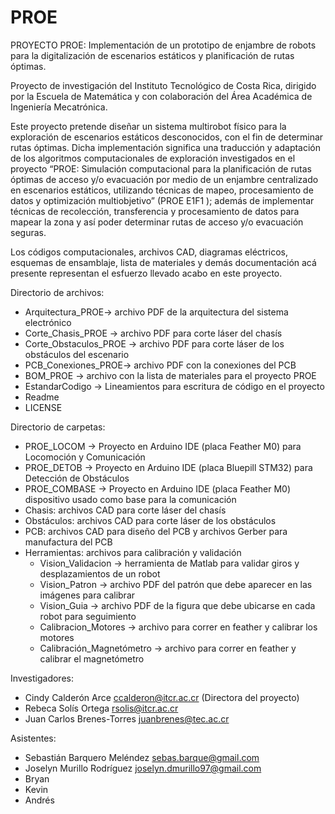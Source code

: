 # PROE
PROYECTO PROE: Implementación de un prototipo de enjambre de robots para la digitalización de escenarios estáticos y planificación de rutas óptimas.

Proyecto de investigación del Instituto Tecnológico de Costa Rica, dirigido por la Escuela de Matemática y con colaboración del Área Académica de Ingeniería Mecatrónica.

Este proyecto pretende diseñar un sistema multirobot físico para la exploración de escenarios estáticos desconocidos, con el fin de determinar rutas óptimas. Dicha implementación significa una traducción y adaptación de los algoritmos computacionales de exploración investigados en el proyecto “PROE: Simulación computacional para la planificación de rutas óptimas de acceso y/o evacuación por medio de un enjambre centralizado en escenarios estáticos, utilizando técnicas de mapeo, procesamiento de datos y optimización multiobjetivo” (PROE E1F1 ); además de implementar técnicas de recolección, transferencia y procesamiento de datos para mapear la zona y así poder determinar rutas de acceso y/o evacuación seguras.

Los códigos computacionales, archivos CAD, diagramas eléctricos, esquemas de ensamblaje, lista de materiales y demás documentación acá presente representan el esfuerzo llevado acabo en este proyecto.

Directorio de archivos:
- Arquitectura_PROE-> archivo PDF de la arquitectura del sistema electrónico
- Corte_Chasis_PROE -> archivo PDF para corte láser del chasís 
- Corte_Obstaculos_PROE -> archivo PDF para corte láser de los obstáculos del escenario 
- PCB_Conexiones_PROE-> archivo PDF con la conexiones del PCB
- BOM_PROE -> archivo con la lista de materiales para el proyecto PROE
- EstandarCodigo -> Lineamientos para escritura de código en el proyecto
- Readme 
- LICENSE

Directorio de carpetas:
- PROE_LOCOM -> Proyecto en Arduino IDE (placa Feather M0) para Locomoción y Comunicación
- PROE_DETOB -> Proyecto en Arduino IDE (placa Bluepill STM32) para Detección de Obstáculos
- PROE_COMBASE -> Proyecto en Arduino IDE (placa Feather M0) dispositivo usado como base para la comunicación
- Chasis: archivos CAD para corte láser del chasís
- Obstáculos: archivos CAD para corte láser de los obstáculos
- PCB: archivos CAD para diseño del PCB y archivos Gerber para manufactura del PCB
- Herramientas: archivos para calibración y validación
	- Vision_Validacion -> herramienta de Matlab para validar giros y desplazamientos de un robot
	- Vision_Patron -> archivo PDF del patrón que debe aparecer en las imágenes para calibrar
	- Vision_Guia -> archivo PDF de la figura que debe ubicarse en cada robot para seguimiento
	- Calibracion_Motores -> archivo para correr en feather y calibrar los motores
	- Calibración_Magnetómetro -> archivo para correr en feather y calibrar el magnetómetro


Investigadores: 
- Cindy Calderón Arce ccalderon@itcr.ac.cr (Directora del proyecto)
- Rebeca Solís Ortega rsolis@itcr.ac.cr
- Juan Carlos Brenes-Torres juanbrenes@tec.ac.cr

Asistentes:
- Sebastián Barquero Meléndez sebas.barque@gmail.com
- Joselyn Murillo Rodríguez joselyn.dmurillo97@gmail.com  
- Bryan 
- Kevin 
- Andrés 
